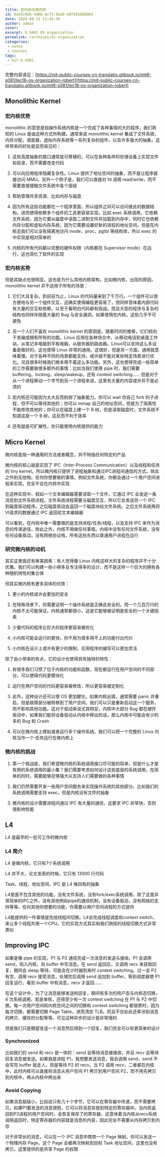 ```yaml
---
title: 宏内核与微内核
id: 6a43c0db-4d6b-4cf3-9ea0-e0793b868964
date: 2024-08-31 11:45:36
auther: admin
cover: 
excerpt: 6.S081 OS organization
permalink: /archives/os-organization
categories:
 - notes
 - courses
tags: 
 - mit-6.s081
---
```


完整内容请见：[https://mit-public-courses-cn-translatio.gitbook.io/mit6-s081/lec18-os-organization-robert](https://mit-public-courses-cn-translatio.gitbook.io/mit6-s081/lec18-os-organization-robert)

## Monolithic Kernel

### 宏内核优势

monolithic 的意思是指操作系统内核是一个完成了各种事情的大的程序，我们熟知的 Linux 是由这种方式所构建。通常来说 monolithic kernel 集成了文件系统，内存分配，调度器，虚拟内存系统等一系列复杂的组件，以及许多强大的抽象。这样带来的好处是显而易见的：

1.  这些高度抽象的接口通常是可移植的，可以在各种各样的存储设备上实现文件和目录，而不需要改变代码
    
2.  可以向应用程序隐藏复杂性。Linux 提供了地址空间的抽象，而不是让程序直接访问 MMU。另外一个例子是，我们可以直接对 fd 调用 read/write，而不需要直接接触文件系统中各个层级
    
3.  帮助管理共享资源，比如内存与磁盘
    
4.  因为所有这些功能都在一个程序里面，所以组件之间可以访问彼此的数据结构，进而使得依赖多个组件的工具更容易实现。比如 exec 系统调用，它依赖文件系统，因为它要从磁盘中读取二进制文件并加载到内存中，同时它也依赖内存分配和虚拟内存系统，因为它需要设置好新的进程的地址空间。但是在内核态我们可以没有隔离地访问 inode，proc，pgtbl 等结构体，所以 exec 的中实现是相对简单的
    
5.  内核的所有代码都以完整的硬件权限（内核都在 Supervisor mode）在运行，这也简化了软件的实现
    

### 宏内核劣势

但是其缺点也很明显，这也是为什么其他内核架构，比如微内核，出现的原因，monolithic kernel 并不适用于所有的场景：

1.  它们大且复杂。到目前为止，Linux 的代码量来到了千万行。一个组件可以很方便地与另一个组件交互，这确实使得编程更容易了，但同样意味着内部代码有大量的交互和依赖，以至于看明白代码都有挑战。而且大型的程序与复杂的结构也同样伴随着大量的 Bug 与安全漏洞，如果使用宏内核，这些几乎不可避免
    
2.  另一个人们不喜欢 monolithic kernel 的原因是，随着时间的推移，它们倾向于发展成拥有所有的功能。Linux 应用在各种场合中，从移动电话到桌面工作站，从笔记本电脑到平板电脑，从服务器到路由器。Linux可以支持这么多设备是极好的，这也使得 Linux 非常的通用。这很好，但是另一方面，通用就意味着慢。对于各种不同的场景都能支持，或许就不能对某些特定场景进行优化。况且很多时候我们根本用不着这么多功能。另外，这也使得完成一些简单的工作需要做很多额外的事情：比如当我们使用 pipe 时，我们需要 buffering，locking，sleep/wakeup，还有 context switching...... 但是对于从一个进程移动一个字节到另一个进程来说，这里有大量的内容或许并不是必须的
    
3.  宏内核还可能因为太大反而削弱了抽象能力。你可以 wait 你自己 fork 的子进程，但不可以等待其他的；你可以 mmap 自己的地址空间，但是为了隔离性不能修改其他的；你可以在磁盘上建一个 B 树，但是读取磁盘时，文件系统不知道这是一个 B 树，这反而不利于效率
    
4.  还有就是可扩展性，你只能使用内核提供的能力
    

  
  

## Micro Kernel

微内核是指一种通用的方法或者概念，并不特指任何特定的产品

微内核的核心就是实现了 IPC（Inter-Process Communication）以及线程和任务的 tiny kernel。所以微内核只提供了进程抽象和通过IPC进程间通信的方式，除此之外别无他物。任何你想要做的事情，例如文件系统，你都会通过一个用户空间进程来实现，完全不会在内核中实现

在这种实现中，假如一个文本编辑器需要读取一个文件，它通过 IPC 会发送一条消息到文件系统进程。文件系统进程需要与磁盘交互，所以它会发送另一个 IPC 到磁盘驱动程序。之后磁盘驱动会返回一个磁盘块给文件系统。之后文件系统再将VI请求的数据通过 IPC 返回给文本编辑器

可以看到，在内核中唯一需要做的是支持进程/任务/线程，以及支持 IPC 来作为消息的传递途径，除此之外，内核不用做任何事情。内核中没有任何文件系统，没有任何设备驱动，没有网络协议栈，所有这些东西以普通用户进程在运行

### 研究微内核的动机

其实这里面还有审美因素：有人觉得像 Linux 内核这样大的复杂的程序并不十分优雅。我们可以构建一些小得多且专注得多的设计，而不是这样一个巨大的拥有各种随机特性的集合体

但其实微内核有更多具体的优势：

1.  更小的内核或许会更加的安全
    
2.  在特殊场景下，你需要证明一个操作系统是正确且安全的。而一个几百万行的内核不太可能保证。内核通常都很小，这是它能够被证明是安全的一个关键因素
    
3.  少量代码的程序比巨大的程序更容易被优化
    
4.  小内核可能会运行的更快，你不用为很多用不上的功能付出代价
    
5.  小内核在设计上或许有更少的限制，应用程序的编写可以更加灵活
    

除了由小带来的有点，它的设计也使得其有独特的特性：

1.  有很多我们习惯了位于内核的功能和函数，现在都运行在用户空间的不同部分，可以使得代码更模块化
    
2.  运行在用户空间的代码更容易被修改，所以更容易被定制化
    
3.  此外，这种设计还可以使 OS 更加健壮。如果内核出错，通常需要 panic 并重启。但是故障部分被转移到了用户空间，我们可以只是重新启动这一个服务，而不影响其他功能。这对于驱动来说尤其明显，内核中大部分 Bug 都在硬件驱动中，如果我们能将设备驱动从内核中移出的话，那么内核中可能会有少的多的 Bug 和 Crash
    
4.  可以在微内核上模拟或者运行多个操作系统。我们可以把一个完整的 Linux 内核当作一个·任务运行在微内核上
    

### 微内核的挑战

1.  第一个挑战是，我们希望微内核的系统调用接口尽可能的简单，但是什么才是有用的系统调用的最小集？我们需要考虑如何设计这些底层的系统调用，在简单的同时，需要能够足够强大以支持人们需要做的各种事情
    
2.  我们仍然需要开发一些用户空间服务来实现操作系统的其他部分。比如我们的系统调用需要支持 exec，但是内核没有文件的抽象
    
3.  微内核的设计需要进程间通过 IPC 有大量的通信，这要求 IPC 非常快，否则很影响性能
    

  
  

## L4

L4 是最早的一批可工作的微内核

### L4 简介

L4 是微内核，它只有7个系统调用

L4 并不大，论文发表的时候，它只有 13000 行代码

Task，线程，地址空间，IPC 是 L4 唯四有的抽象

L4里面不包含其他的功能，没有文件系统，没有fork/exec系统调用，除了这里非常简单的IPC之外，没有其他例如pipe的通信机制，没有设备驱动，没有网络的支持等等。任何其他你想要的功能，你需要以用户空间进程的方式提供

L4能提供的一件事情是完成线程间切换。L4会完成线程调度和context switch，来让多个线程共用一个CPU。它的实现方式其实和我们熟知的线程切换方式非常类似

  
  

## Improving IPC

如果是像 pipe 的实现，P1 与 P2 通信完成一次消息的发送与接收。P1 会调用 send，陷入内核，向 buffer 中写消息。在 send 返回后，又调用 recv 来获取回复，期间会 sleep 等待，可能会在计时器到来时 context switching。过一会 P2 有空，调用 recv 接受消息，处理完后调用 send 追加到 buffer。等到调度器使 P1 回复运行，看到 buffer 中有消息，recv 才返回......

在这个设计中，为了让消息能够发送和回复，期间有多次的用户态与内核态切换，4 次系统调用，若是单核，还得至少有一次 context switching 在 P1 与 P2 中切换。每一次用户空间和内核空间之间的切换和 context switching 都很费时，因为每次切换，都需要切换 Page Table，进而清空 TLB。而且不仅如此还牵涉到消息的拷贝、缓存的分配等等。可见这种异步的设计是非常慢的

但是我们只是期望发送一个消息然后得到一个回复，我们完全可以有更简单的设计

### Synchronized

比如我们的 send 和 recv 是一体的：send 会等待消息被接收，并且 recv 会等待回复消息被发送。如果我是进程 P1，我想要发送消息，我会调用 send，send 不会写完 buffer 就走人，而是等待 P2 的 recv。当 P2 调用 recv，二者都在内核中，此时内核可以直接将消息从用户空间 P1 拷贝到用户空间 P2，而不用先拷贝到内核中，再从内核中拷出来

### Avoid Copying

如果消息超级小，比如说只有几十个字节，它可以在寄存器中传递，而不需要拷贝。如果P1要发送的消息很短，它可以将消息存放到特定的寄存器中。当内核返回到P2进程的用户空间时，会恢复保存了的寄存器，这意味着当内核从recv系统调用返回时，特定寄存器的内容就是消息的内容，因此完全不需要从内存拷贝到内存

对于非常长的消息，可以在一个 IPC 消息中携带一个 Page 映射。你可以发送一个物理内存 Page，这个 Page 会被再次映射到目标 Task 地址空间，这里也没有拷贝。这里提供的是共享 Page 的权限